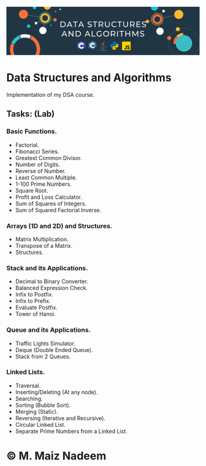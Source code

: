 ![Banner](https://github.com/MaizNadeem/DSA/blob/main/Banner.png)

# Data Structures and Algorithms

Implementation of my DSA course.

## Tasks: (Lab)

### Basic Functions.

- Factorial.
- Fibonacci Series.
- Greatest Common Divisor.
- Number of Digits.
- Reverse of Number.
- Least Common Multiple.
- 1-100 Prime Numbers.
- Square Root.
- Profit and Loss Calculator.
- Sum of Squares of Integers.
- Sum of Squared Factorial Inverse.

### Arrays (1D and 2D) and Structures.

- Matrix Multiplication.
- Transpose of a Matrix.
- Structures.

### Stack and its Applications.

- Decimal to Binary Converter.
- Balanced Expression Check.
- Infix to Postfix.
- Infix to Prefix.
- Evaluate Postfix.
- Tower of Hanoi.

### Queue and its Applications.

- Traffic Lights Simulator.
- Deque (Double Ended Queue).
- Stack from 2 Queues.

### Linked Lists.

- Traversal.
- Inserting/Deleting (At any node).
- Searching.
- Sorting (Bubble Sort).
- Merging (Static).
- Reversing (Iterative and Recursive).
- Circular Linked List.
- Separate Prime Numbers from a Linked List.

# © M. Maiz Nadeem
